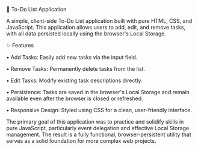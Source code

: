📝 To-Do List Application

A simple, client-side To-Do List application built with pure HTML, CSS, and JavaScript. This application allows users to add, edit, and remove tasks, with all data persisted locally using the browser's Local Storage.

✨ Features

•	Add Tasks: Easily add new tasks via the input field.

•	Remove Tasks: Permanently delete tasks from the list.

•	Edit Tasks: Modify existing task descriptions directly.

•	Persistence: Tasks are saved in the browser's Local Storage and remain available even after the browser is closed or refreshed.

•	Responsive Design: Styled using CSS for a clean, user-friendly interface.

The primary goal of this application was to practice and solidify skills in pure JavaScript, particularly event delegation and effective Local Storage management. The result is a fully functional, browser-persistent utility that serves as a solid foundation for more complex web projects.

